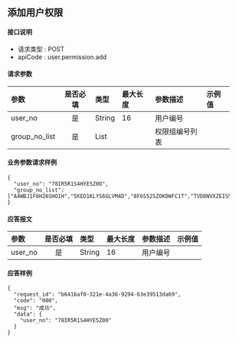 ## 添加用户权限

#### 接口说明


* 请求类型 : POST
* apiCode : user.permission.add

#### 请求参数
| 参数          | 是否必填 | 类型         | 最大长度 | 参数描述       | 示例值 |
| :------------ | :------: | :----------- | :------- | :------------- | :----- |
| user_no       |    是    | String       | 16       | 用户编号       |        |
| group_no_list |    是    | List<String> |          | 权限组编号列表 |        |

#### 业务参数请求样例
```
{
  "user_no": "78IR5R1S4HYE5Z0O",
  "group_no_list": ["A4WBJ1F6H26SHO1H","5KED1KLYS6GLVM4D","8F6S52SZOKDWFC1T","TVD8NVXZEIS5FMOQ"]
}
```

#### 应答报文

| 参数    | 是否必填 | 类型   | 最大长度 | 参数描述 | 示例值 |
| :------ | :------: | :----- | :------- | :------- | :----- |
| user_no |    是    | String | 16       | 用户编号 |        |


#### 应答样例

```
{
  "request_id": "b6416af0-321e-4a36-9294-63e39513da69",
  "code": "000",
  "msg": "成功",
  "data": {
    "user_no": "78IR5R1S4HYE5Z0O"
  }
}


```
